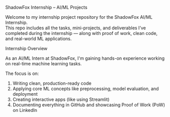 ShadowFox Internship – AI/ML Projects
 
Welcome to my internship project repository for the ShadowFox AI/ML Internship.  
This repo includes all the tasks, mini-projects, and deliverables I’ve completed during the internship — along with proof of work, clean code, and real-world ML applications.

Internship Overview

As an AI/ML Intern at ShadowFox, I'm gaining hands-on experience working on real-time machine learning tasks.  

The focus is on:
1) Writing clean, production-ready code
2) Applying core ML concepts like preprocessing, model evaluation, and deployment
3) Creating interactive apps (like using Streamlit)
4) Documenting everything in GitHub and showcasing Proof of Work (PoW) on LinkedIn
